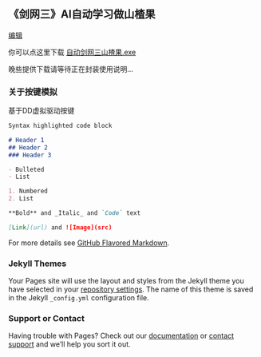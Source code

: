 ## 《剑网三》AI自动学习做山楂果
[编辑](https://github.com/3371574870/JX3/edit/gh-pages/index.md)

你可以点这里下载 [自动剑网三山楂果.exe](#)

晚些提供下载请等待正在封装使用说明...

### 关于按键模拟

基于DD虚拟驱动按键

```markdown
Syntax highlighted code block

# Header 1
## Header 2
### Header 3

- Bulleted
- List

1. Numbered
2. List

**Bold** and _Italic_ and `Code` text

[Link](url) and ![Image](src)
```

For more details see [GitHub Flavored Markdown](https://guides.github.com/features/mastering-markdown/).

### Jekyll Themes

Your Pages site will use the layout and styles from the Jekyll theme you have selected in your [repository settings](https://github.com/3371574870/JX3/settings/pages). The name of this theme is saved in the Jekyll `_config.yml` configuration file.

### Support or Contact

Having trouble with Pages? Check out our [documentation](https://docs.github.com/categories/github-pages-basics/) or [contact support](https://support.github.com/contact) and we’ll help you sort it out.
